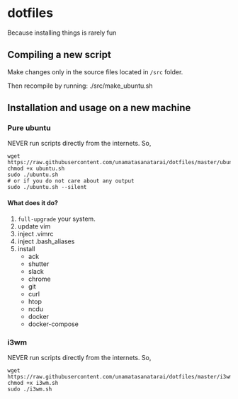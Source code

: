 # dotfiles
Because installing things is rarely fun

## Compiling a new script
Make changes only in the source files located in `/src` folder.

Then recompile by running:
./src/make_ubuntu.sh

## Installation and usage on a new machine

### Pure ubuntu

NEVER run scripts directly from the internets. So, 

```
wget https://raw.githubusercontent.com/unamatasanatarai/dotfiles/master/ubuntu.sh
chmod +x ubuntu.sh
sudo ./ubuntu.sh
# or if you do not care about any output
sudo ./ubuntu.sh --silent
```

#### What does it do?

1. `full-upgrade` your system.
1. update vim
1. inject .vimrc
1. inject .bash_aliases
1. install
    - ack
    - shutter
    - slack
    - chrome
    - git
    - curl
    - htop
    - ncdu
    - docker
    - docker-compose

### i3wm

NEVER run scripts directly from the internets. So, 

```
wget https://raw.githubusercontent.com/unamatasanatarai/dotfiles/master/i3wm.sh
chmod +x i3wm.sh
sudo ./i3wm.sh
```

